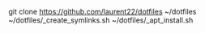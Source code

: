 git clone https://github.com/laurent22/dotfiles ~/dotfiles
~/dotfiles/_create_symlinks.sh
~/dotfiles/_apt_install.sh

